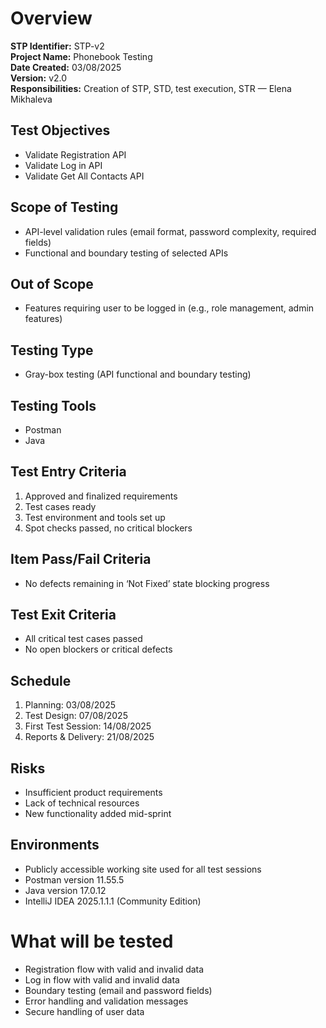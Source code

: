 
# Overview

**STP Identifier:** STP-v2  
**Project Name:** Phonebook Testing  
**Date Created:** 03/08/2025  
**Version:** v2.0  
**Responsibilities:** Creation of STP, STD, test execution, STR — Elena Mikhaleva

## Test Objectives
- Validate Registration API
- Validate Log in API
- Validate Get All Contacts API

## Scope of Testing
- API-level validation rules (email format, password complexity, required fields)
- Functional and boundary testing of selected APIs

## Out of Scope
- Features requiring user to be logged in (e.g., role management, admin features)

## Testing Type
- Gray-box testing (API functional and boundary testing)

## Testing Tools
- Postman
- Java

## Test Entry Criteria
1. Approved and finalized requirements
2. Test cases ready
3. Test environment and tools set up
4. Spot checks passed, no critical blockers

## Item Pass/Fail Criteria
- No defects remaining in ‘Not Fixed’ state blocking progress

## Test Exit Criteria
- All critical test cases passed
- No open blockers or critical defects

## Schedule
1. Planning: 03/08/2025
2. Test Design: 07/08/2025
3. First Test Session: 14/08/2025
4. Reports & Delivery: 21/08/2025

## Risks
- Insufficient product requirements
- Lack of technical resources
- New functionality added mid-sprint

## Environments
- Publicly accessible working site used for all test sessions
- Postman version 11.55.5
- Java version 17.0.12
- IntelliJ IDEA 2025.1.1.1 (Community Edition)

# What will be tested
- Registration flow with valid and invalid data
- Log in flow with valid and invalid data
- Boundary testing (email and password fields)
- Error handling and validation messages 
- Secure handling of user data